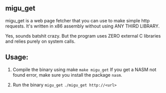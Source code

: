 ## migu_get
migu_get is a web page fetcher that you can use to make simple http requests. It's written in x86 assembly without using ANY THIRD LIBRARY.

Yes, sounds batshit crazy. But the program uses ZERO external C libraries and relies purely on system calls.

## Usage:

1. Compile the binary using make
  `make migu_get`
  If you get a NASM not found error, make sure you install the package `nasm`.

 2. Run the binary `migu_get`
    `./migu_get http://<url>`
